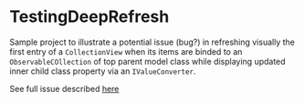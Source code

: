 # TestingDeepRefresh

Sample project to illustrate a potential issue (bug?) in refreshing visually the first entry of a `CollectionView` when its items are binded to an `ObservableCOllection` of top parent model class while displaying updated inner child class property via an `IValueConverter`.

See full issue described [here](https://github.com/dotnet/maui/issues/23891)
